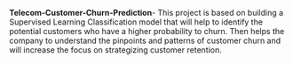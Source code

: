 **Telecom-Customer-Churn-Prediction**- This project is based on building a Supervised Learning Classification model that will help to identify the potential customers who have a higher probability to churn. Then helps the company to understand the pinpoints and patterns of customer churn and will increase the focus on strategizing customer retention.
